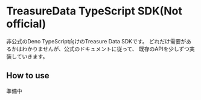 # TreasureData TypeScript SDK(Not official)

非公式のDeno TypeScript向けのTreasure Data SDKです。 どれだけ需要があるかはわかりませんが、公式のドキュメントに従って、
既存のAPIを少しずつ実装していきます。

## How to use

準備中
